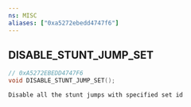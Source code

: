 ```yaml
---
ns: MISC
aliases: ["0xa5272ebedd4747f6"]
---
```

## DISABLE_STUNT_JUMP_SET

```c
// 0xA5272EBEDD4747F6
void DISABLE_STUNT_JUMP_SET();
```

```
Disable all the stunt jumps with specified set id
```
